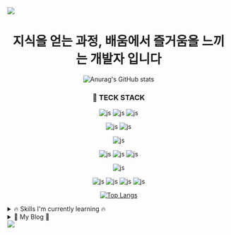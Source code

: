 <img src="https://capsule-render.vercel.app/api?type=waving&color=BDBDC8&height=150&section=header&text=&fontSize=텍스트크기" />

<div align=center>
  
# 지식을 얻는 과정, 배움에서 즐거움을 느끼는 개발자 입니다


![Anurag's GitHub stats](https://github-readme-stats.vercel.app/api?username=ITK-SHIN&hide=contribs,prs)

### 🚀 TECK STACK

![js](https://img.shields.io/badge/HTML5-black?style=for-the-badge&logo=html5&logoColor=white)
![js](https://img.shields.io/badge/JavaScript-F80000?style=for-the-badge&logo=JavaScript&logoColor=white)
![js](https://img.shields.io/badge/CSS3-black?&style=for-the-badge&logo=css3&logoColor=white)

![js](https://img.shields.io/badge/Tailwind_CSS-red?style=for-the-badge&logo=tailwind-css&logoColor=white)
![js](https://img.shields.io/badge/CSS_Module-gray?style=for-the-badge&logo=CSS_Module&logoColor=white)

![js](https://img.shields.io/badge/React-F80000?style=for-the-badge&logo=react&logoColor=61DAFB)

![js](https://img.shields.io/badge/Context_API-gray?style=for-the-badge&logo=Context_API&logoColor=red)
![js](https://img.shields.io/badge/React_query-20232A?style=for-the-badge&logo=reactQuery&logoColor=black)
![js](https://img.shields.io/badge/Recoil-gray?style=for-the-badge&logo=Recoil&logoColor=red)


![js](https://img.shields.io/badge/Firebase-gray?style=for-the-badge&logo=Firebase&logoColor=white)

![js](https://img.shields.io/badge/Slack-black?style=for-the-badge&logo=slack&logoColor=white)
![js](https://img.shields.io/badge/Discord-black?style=for-the-badge&logo=discord&logoColor=white)
![js](https://img.shields.io/badge/Discord-black?style=for-the-badge&logo=discord&logoColor=white)
![js](https://img.shields.io/badge/Notion-black?style=for-the-badge&logo=notion&logoColor=white)

[![Top Langs](https://github-readme-stats.vercel.app/api/top-langs/?username=ITK-SHIN)](https://github.com/anuraghazra/github-readme-stats)

</div>

<details>
<summary>
🔥 Skills I'm currently learning 🔥 
</summary>
  
![js](https://img.shields.io/badge/TypeScript-007ACC?style=for-the-badge&logo=typescript&logoColor=white)
![js](https://img.shields.io/badge/Next.js-000?logo=nextdotjs&logoColor=fff&style=for-the-badge)
</details>

<details>
<summary>
🎈 My Blog 🎈
</summary>

https://adeveloperstory.tistory.com/
  
   토글 안 내용
</details>


<!--
**ITK-SHIN/ITK-SHIN** is a ✨ _special_ ✨ repository because its `README.md` (this file) appears on your GitHub profile.

Here are some ideas to get you started:

- 🔭 I’m currently working on ...
- 🌱 I’m currently learning ...
- 👯 I’m looking to collaborate on ...
- 🤔 I’m looking for help with ...
- 💬 Ask me about ...
- 📫 How to reach me: ...
- 😄 Pronouns: ...
- ⚡ Fun fact: ...
-->
<img src="https://capsule-render.vercel.app/api?type=waving&color=BDBDC8&height=150&section=footer&text=&fontSize=텍스트크기" />
